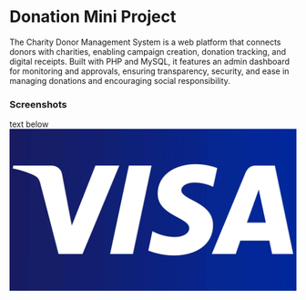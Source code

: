 # Donation Mini Project

The Charity Donor Management System is a web platform that connects donors with charities, enabling campaign creation, donation tracking, and digital receipts. Built with PHP and MySQL, it features an admin dashboard for monitoring and approvals, ensuring transparency, security, and ease in managing donations and encouraging social responsibility.


### Screenshots

text below
!["cooked"](./assets/visa.png)